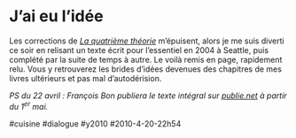 # J’ai eu l’idée

Les corrections de *[La quatrième théorie](../../page/la-quatrieme-theorie)* m’épuisent, alors je me suis diverti ce soir en relisant un texte écrit pour l’essentiel en 2004 à Seattle, puis complété par la suite de temps à autre. Le voilà remis en page, rapidement relu. Vous y retrouverez les brides d’idées devenues des chapitres de mes livres ultérieurs et pas mal d’autodérision.

*PS du 22 avril : François Bon publiera le texte intégral sur [publie.net](http://www.publie.net) à partir du 1<sup>er</sup> mai.*

#cuisine #dialogue #y2010 #2010-4-20-22h54
